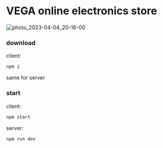 # VEGA online electronics store

![photo_2023-04-04_20-16-00](https://user-images.githubusercontent.com/83527368/229838954-570f2296-82d8-4f1f-927e-a715c4e5f003.jpg)

### download

client:
```shell
npm i
```

same for server

### start

client:
```shell
npm start
```

server:
```shell
npm run dev
```
